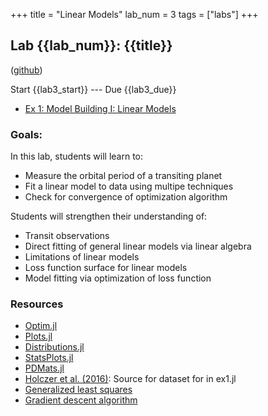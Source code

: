 +++
title = "Linear Models"
lab_num = 3
tags = ["labs"]
+++

## Lab {{lab_num}}: {{title}}
([github](https://github.com/PsuAstro497/lab3-start))

Start {{lab3_start}} ---
Due {{lab3_due}}
- [Ex 1: Model Building I: Linear Models](https://psuastro497.github.io/lab3-start/ex1.html)


### Goals:
In this lab, students will learn to:
- Measure the orbital period of a transiting planet
- Fit a linear model to data using multipe techniques
- Check for convergence of optimization algorithm

Students will strengthen their understanding of:
- Transit observations
- Direct fitting of general linear models via linear algebra
- Limitations of linear models
- Loss function surface for linear models
- Model fitting via optimization of loss function

### Resources
- [Optim.jl](https://julianlsolvers.github.io/Optim.jl/stable/)
- [Plots.jl](https://docs.juliaplots.org/stable/)
- [Distributions.jl](https://juliastats.org/Distributions.jl/stable/)
- [StatsPlots.jl](https://docs.juliaplots.org/stable/)
- [PDMats.jl](https://github.com/JuliaStats/PDMats.jl)
- [Holczer et al. (2016)](https://ui.adsabs.harvard.edu/abs/2016ApJS..225....9H/abstract): Source for dataset for in ex1.jl
- [Generalized least squares](https://en.wikipedia.org/wiki/Generalized_least_squares)
- [Gradient descent algorithm](https://ml-cheatsheet.readthedocs.io/en/latest/gradient_descent.html)
